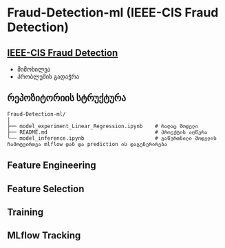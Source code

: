 # Fraud-Detection-ml (IEEE-CIS Fraud Detection)

## [IEEE-CIS Fraud Detection](https://www.kaggle.com/c/ieee-fraud-detection/overview)
- მიმოხილვა
- პრობლემის გადაჭრა


## რეპოზიტორიის სტრუქტურა
```
Fraud-Detection-ml/
│
├── model_experiment_Linear_Regression.ipynb    # რაღაც მოდელი
├── README.md                                   # პროექტის აღწერა
└── model_inference.ipynb                       # გაწვრთნილი მოდელის ჩამოტვირთვა mlflow დან და prediction ის დაგენერირება
```

## Feature Engineering

## Feature Selection

## Training

## MLflow Tracking
